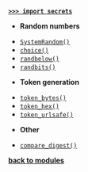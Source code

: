 [**`>>> import secrets`**](/modules/secrets/)

- **Random numbers**

* [`SystemRandom()`](/modules/secrets/SystemRandom.md)
* [`choice()`](/modules/secrets/choice.md)
* [`randbelow()`](/modules/secrets/randbelow.md)
* [`randbits()`](/modules/secrets/randbits.md)

- **Token generation**

* [`token_bytes()`](/modules/secrets/token_bytes.md)
* [`token_hex()`](/modules/secrets/token_hex.md)
* [`token_urlsafe()`](/modules/secrets/token_urlsafe.md)

- **Other**

* [`compare_digest()`](/modules/secrets/compare_digest.md)

[**back to modules**](/modules/)
